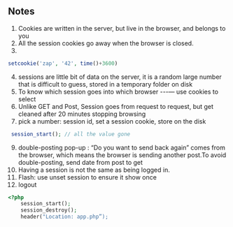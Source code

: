 ## Notes

1. Cookies are written in the server, but live in the browser, and belongs to you
2. All the session cookies go away when the browser is closed.
3. 
```php
setcookie('zap', '42', time()+3600)
```

4. sessions are little bit of data on the server, it is a random large number that is difficult to guess, stored in a temporary folder on disk
5. To know which session goes into which browser ---— use cookies to select
6. Unlike GET and Post, Session goes from request to request, but get cleaned after 20 minutes stopping browsing
8. pick a number: session id, set a session cookie, store on the disk
```php
 session_start(); // all the value gone
```
9. double-posting
pop-up : “Do you want to send back again” comes from the browser, which means the browser is sending another post.To avoid double-posting, send date from post to get
10. Having a session is not the same as being logged in.
12. Flash: use unset session to ensure it show once
13. logout
```php
<?php
    session_start();
    session_destroy();
    header("Location: app.php”);
 ```
